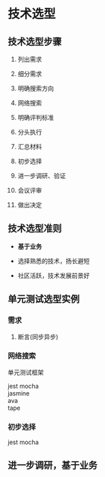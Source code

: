 # 技术选型

## 技术选型步骤

1. 列出需求

2. 细分需求

3. 明确搜索方向

4. 网络搜索

5. 明确评判标准

6. 分头执行

7. 汇总材料

8. 初步选择

9. 进一步调研、验证

10. 会议评审

11. 做出决定

## 技术选型准则

* **基于业务**

* 选择熟悉的技术，扬长避短

* 社区活跃，技术发展前景好

## 单元测试选型实例

### 需求

1. 断言(同步异步)

### 网络搜索

单元测试框架

jest
mocha  
jasmine  
ava  
tape

### 初步选择

jest
mocha

## 进一步调研，基于业务